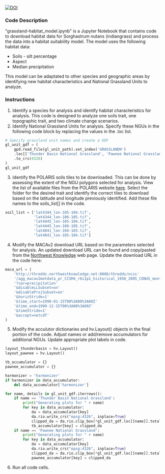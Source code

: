 [![DOI](https://zenodo.org/badge/728926980.svg)](https://zenodo.org/doi/10.5281/zenodo.10398019)

### Code Description
"grassland-habitat_model.ipynb" is a Jupyter Notebook that contains code to download habitat data for Sorghastrum nutans (indiangrass) and process the data into a habitat suitability model. The model uses the following habitat data:
- Soils - silt percentage
- Aspect
- Median precipitation

This model can be adaptated to other species and geographic areas by identifying new habitat characteristics and National Grassland Units to analyze.

### Instructions
1. Identify a species for analysis and identify habitat characteristics for analysis. This code is designed to analyze one soils trait, one topographic trait, and two climate change scenarios.
2. Identify National Grassland Units for analysis. Specify these NGUs in the following code block by replacing the values in the .loc list.
```python
# Specify grassland unit names and create a GDF    
gl_unit_gdf = (
    gpd.read_file(gl_unit_path).set_index('GRASSLANDN')
    .loc[['Thunder Basin National Grassland', 'Pawnee National Grassland']]
    .to_crs(4326)
)
gl_unit_gdf
```
3. Identify the POLARIS soils tiles to be downloaded. This can be done by assessing the extent of the NGU polygons selected for analysis. View the list of available files from the POLARIS website [here](http://hydrology.cee.duke.edu/POLARIS/PROPERTIES/v1.0/). Select the folder for the desired trait and identify the correct tiles to download based on the latitude and longitude previously identified. Add these file names to the soils_list[] in the code.
```python
soil_list = ['lat4344_lon-105-104.tif',
             'lat4344_lon-106-105.tif',
             'lat4445_lon-105-104.tif',
             'lat4445_lon-106-105.tif',
             'lat4041_lon-104-103.tif',
             'lat4041_lon-105-104.tif']
```
4. Modify the MACAv2 download URL based on the parameters selected for analysis. An updated download URL can be found and copy/pasted from the [Northwest Knowledge](https://climate.northwestknowledge.net/MACA/data_catalogs.php) web page. Update the download URL in the code here:
```python
maca_url = (
    'http://thredds.northwestknowledge.net:8080/thredds/ncss'
    '/agg_macav2metdata_pr_CCSM4_r6i1p1_historical_1950_2005_CONUS_monthly.nc'
    '?var=precipitation'
    '&disableLLSubset=on'
    '&disableProjSubset=on'
    '&horizStride=1'
    '&time_start=1990-01-15T00%3A00%3A00Z'
    '&time_end=1990-12-15T00%3A00%3A00Z'
    '&timeStride=1'
    '&accept=netcdf'
)
```
5. Modify the acculutor dictionaries and hv.Layout() objects in the final portion of the code. Adjust names or add/remove accumulators for additional NGUs. Update appropriate plot labels in code.
```python
layout_thunderbasin = hv.Layout()
layout_pawnee = hv.Layout()

tb_accumulator = {}
pawnee_accumulator = {}

harmonizer = 'harmonizer'
if harmonizer in data_accumulator:
    del data_accumulator['harmonizer']

for name, details in gl_unit_gdf.iterrows():
    if name == 'Thunder Basin National Grassland':
        print("Generating plots for " + name)
        for key in data_accumulator:
            da = data_accumulator[key]
            da.rio.write_crs("epsg:4326", inplace=True)
            clipped_da = da.rio.clip_box(*gl_unit_gdf.loc[[name]].total_bounds)
            tb_accumulator[key] = clipped_da
    if name == 'Pawnee National Grassland':
        print("Generating plots for " + name)
        for key in data_accumulator:
            da = data_accumulator[key]
            da.rio.write_crs("epsg:4326", inplace=True)
            clipped_da = da.rio.clip_box(*gl_unit_gdf.loc[[name]].total_bounds)
            pawnee_accumulator[key] = clipped_da
```
6. Run all code cells.

